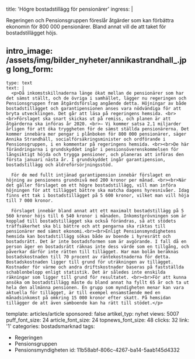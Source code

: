 title: 'Högre bostadstillägg för pensionärer'
ingress: |
  <p>Regeringen och Pensionsgruppen föreslår åtgärder som kan förbättra ekonomin för 800 000 pensionärer. Bland annat vill de att taket för bostadstillägget höjs.
  </p>
  
intro_image: /assets/img/bilder_nyheter/annikastrandhall_.jpg
long_form:
  -
    type: text
    text: |
      <p>Då inkomstskillnaderna länge ökat mellan de pensionärer som har det sämst ställt, och de övriga i samhället, lägger nu regeringen och Pensionsgruppen fram åtgärdsförslag angående detta. Höjningar av både bostadstillägget och garantipensionen anses vara nödvändiga för att bryta utvecklingen. Det går att läsa på regeringens hemsida. <br><br>Förslaget ska snart skickas ut på remiss, och planen är att åtgärderna ska införas år 2020. <br>– Vi kommer satsa 2,1 miljarder årligen för att öka tryggheten för de sämst ställda pensionärerna. Det kommer innebära mer pengar i plånboken för 800 000 pensionärer, säger Annika Strandhäll, socialförsäkringsminister och ordförande i Pensionsgruppen, i en kommentar på regeringens hemsida. <br><br>De här förändringarna i grundskyddet ingår i pensionsöverenskommelsen för långsiktigt höjda och trygga pensioner, och planeras att införas den första januari nästa år. I grundskyddet ingår garantipension, bostadstillägg och äldreförsörjningsstöd.  
      
      För de med fullt intjänad garantipension innebär förslaget en höjning av pensionens grundnivå med 200 kronor per månad. <br><br>När det gäller förslaget om ett högre bostadstillägg, vill man införa höjningen för att tillägget bättre ska matcha dagens hyresnivåer. Idag finns ett tak i bostadstillägget på 5 600 kronor, vilket man vill höja till 7 000 kronor.  
      
      Förslaget innebär bland annat att ett maximalt bostadstillägg på 5 560 kronor höjs till 6 540 kronor i månaden. Inkomstprövningen som är kopplad till bostadstillägget ska också förändras, så att stödets träffsäkerhet ska bli bättre och att pengarna ska riktas till pensionärer med sämst ekonomi.<br><br>Enligt Pensionsmyndighetens hemsida kan bostadstillägg sökas både av boende i hyresrätt och bostadsrätt. Det är inte bostadsformen som är avgörande. I fall då en person äger en bostadsrätt räknas inte dess värde som en tillgång, och påverkar därför inte rätten till tillägget. Har man bolån beräknas bostadskostnaden till 70 procent av räntekostnaderna för detta. Bostadskostnaden ligger till grund för uträkningen av tillägget. Kostnader för värme och andra driftskostnader baseras på fastställda schablonbelopp enligt statistik. Det är således inte enskilda räkningar som ligger till grund för resultatet. <br><br>För att kunna ansöka om bostadstillägg måste du bland annat ha fyllt 65 år och ta ut hela den allmänna pensionen. En grupp som myndigheten menar kan vara aktuella för tillägget, är till exempel ensamstående med en månadsinkomst på omkring 15 000 kronor efter skatt. På hemsidan tillägger de att även samboende kan ha rätt till stödet.</p>
      
template: articles/article
sponsored: false
artikel_typ: nyhet
views: 5007
puff_font_size: 24
article_font_size: 24
topnews_font_size: 48
clicks: 32
link: '1'
categories: bostadsmarknad
tags:
  - Regeringen
  - Pensionsgruppen
  - Pensionsmyndigheten
id: 11b58abf-806c-4267-ba14-5aab145d4332
